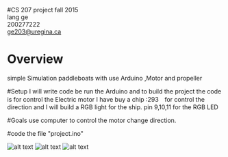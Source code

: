 #CS 207 project
fall 2015
</br>lang ge
</br>200277222
</br>ge203@uregina.ca

# Overview
simple Simulation paddleboats with use Arduino ,Motor and propeller

#Setup
I will write code be run the Arduino and to build the project
the code is for control the Electric motor
I have buy a chip :293　for control the direction
and I will build a RGB light for the ship.
pin 9,10,11 for the RGB LED

#Goals
use computer to control the motor change direction.


#code
the file "project.ino"

![alt text](https://cloud.githubusercontent.com/assets/14878765/11329160/c1148056-915d-11e5-834a-e0d3e57b2147.jpg)
![alt text](https://cloud.githubusercontent.com/assets/14878765/11460325/03c53be6-96b0-11e5-9c1c-3c045579ee34.jpg)
![alt text](https://www.youtube.com/watch?v=b4sLsdYcBH4&feature=youtu.be)
